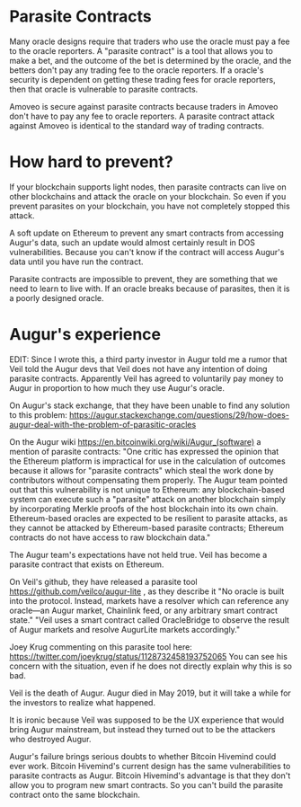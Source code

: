 Parasite Contracts
=======

Many oracle designs require that traders who use the oracle must pay a fee to the oracle reporters.
A "parasite contract" is a tool that allows you to make a bet, and the outcome of the bet is determined by the oracle, and the betters don't pay any trading fee to the oracle reporters.
If a oracle's security is dependent on getting these trading fees for oracle reporters, then that oracle is vulnerable to parasite contracts.

Amoveo is secure against parasite contracts because traders in Amoveo don't have to pay any fee to oracle reporters. A parasite contract attack against Amoveo is identical to the standard way of trading contracts.

How hard to prevent?
======

If your blockchain supports light nodes, then parasite contracts can live on other blockchains and attack the oracle on your blockchain. So even if you prevent parasites on your blockchain, you have not completely stopped this attack.

A soft update on Ethereum to prevent any smart contracts from accessing Augur's data, such an update would almost certainly result in DOS vulnerabilities. Because you can't know if the contract will access Augur's data until you have run the contract.

Parasite contracts are impossible to prevent, they are something that we need to learn to live with.
If an oracle breaks because of parasites, then it is a poorly designed oracle.


Augur's experience
======

EDIT:  Since I wrote this, a third party investor in Augur told me a rumor that Veil told the Augur devs that Veil does not have any intention of doing parasite contracts. Apparently Veil has agreed to voluntarily pay money to Augur in proportion to how much they use Augur's oracle.


On Augur's stack exchange, that they have been unable to find any solution to this problem: https://augur.stackexchange.com/questions/29/how-does-augur-deal-with-the-problem-of-parasitic-oracles

On the Augur wiki https://en.bitcoinwiki.org/wiki/Augur_(software) a mention of parasite contracts:
"One critic has expressed the opinion that the Ethereum platform is impractical for use in the calculation of outcomes because it allows for "parasite contracts" which steal the work done by contributors without compensating them properly. The Augur team pointed out that this vulnerability is not unique to Ethereum: any blockchain-based system can execute such a "parasite" attack on another blockchain simply by incorporating Merkle proofs of the host blockchain into its own chain. Ethereum-based oracles are expected to be resilient to parasite attacks, as they cannot be attacked by Ethereum-based parasite contracts; Ethereum contracts do not have access to raw blockchain data."

The Augur team's expectations have not held true. Veil has become a parasite contract that exists on Ethereum.

On Veil's github, they have released a parasite tool https://github.com/veilco/augur-lite , as they describe it "No oracle is built into the protocol. Instead, markets have a resolver which can reference any oracle—an Augur market, Chainlink feed, or any arbitrary smart contract state."
"Veil uses a smart contract called OracleBridge to observe the result of Augur markets and resolve AugurLite markets accordingly."

Joey Krug commenting on this parasite tool here: https://twitter.com/joeykrug/status/1128732458193752065
You can see his concern with the situation, even if he does not directly explain why this is so bad.


Veil is the death of Augur.
Augur died in May 2019, but it will take a while for the investors to realize what happened.

It is ironic because Veil was supposed to be the UX experience that would bring Augur mainstream, but instead they turned out to be the attackers who destroyed Augur.

Augur's failure brings serious doubts to whether Bitcoin Hivemind could ever work. Bitcoin Hivemind's current design has the same vulnerabilities to parasite contracts as Augur.
Bitcoin Hivemind's advantage is that they don't allow you to program new smart contracts. So you can't build the parasite contract onto the same blockchain.

